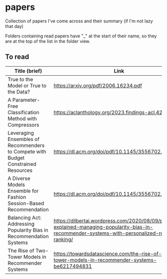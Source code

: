 # papers

Collection of papers I've come across and their summary (if I'm not lazy that day)

Folders containing read papers have "_" at the start of their name, so they are at the top of the list in the folder view.

## To read

| Title (brief)                                                                     | Link                                                 | Summary                                                                                                          |
| --------------------------------------------------------------------------------- | ---------------------------------------------------- | ---------------------------------------------------------------------------------------------------------------- |
| True to the Model or True to the Data?                                            | <https://arxiv.org/pdf/2006.16234.pdf>               | [Link](<_True to the Model or True to the Data/README.md>)                                                       |
| A Parameter-Free Classification Method with Compressors                           | <https://aclanthology.org/2023.findings-acl.426.pdf> | [Link](<_“Low-Resource” Text Classification- A Parameter-Free Classification Method with Compressors/README.md>) |
| Leveraging Ensembles of Recommenders to Compete with Budget Constrained Resources | <https://dl.acm.org/doi/pdf/10.1145/3556702.3556845> |                                                                                                                  [Link](<_Leveraging Ensembles of Recommenders to Compete with Budget Constrained Resources/README.md>)|
| A Diverse Models Ensemble for Fashion Session-Based Recommendation                | <https://dl.acm.org/doi/pdf/10.1145/3556702.3556821> |
| Balancing Act: Addressing Popularity Bias in Recommendation Systems | <https://dilbertai.wordpress.com/2020/08/09/paper-explained-managing-popularity-bias-in-recommender-systems-with-personalized-re-ranking/> | [Link](<_Balancing Act Addressing Popularity Bias in Recommendation Systems/README.md>) |
| The Rise of Two-Tower Models in Recommender Systems | <https://towardsdatascience.com/the-rise-of-two-tower-models-in-recommender-systems-be6217494831> | [Link](<_The Rise of Two-Tower Models in Recommender Systems/README.md>)
